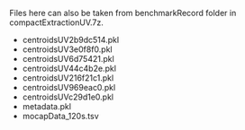 Files here can also be taken from benchmarkRecord folder in compactExtractionUV.7z.
* centroidsUV2b9dc514.pkl
* centroidsUV3e0f8f0.pkl
* centroidsUV6d75421.pkl
* centroidsUV44c4b2e.pkl
* centroidsUV216f21c1.pkl
* centroidsUV969eac0.pkl
* centroidsUVc29d1e0.pkl
* metadata.pkl
* mocapData_120s.tsv